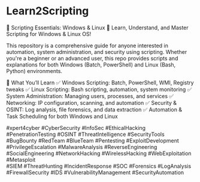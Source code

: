 # Learn2Scripting

📜 Scripting Essentials: Windows & Linux
🚀 Learn, Understand, and Master Scripting for Windows & Linux OS!

This repository is a comprehensive guide for anyone interested in automation, system administration, and security using scripting. Whether you're a beginner or an advanced user, this repo provides scripts and explanations for both Windows (Batch, PowerShell) and Linux (Bash, Python) environments.

🔹 What You’ll Learn
✅ Windows Scripting: Batch, PowerShell, WMI, Registry tweaks
✅ Linux Scripting: Bash scripting, automation, system monitoring
✅ System Administration: Managing users, processes, and services
✅ Networking: IP configuration, scanning, and automation
✅ Security & OSINT: Log analysis, file forensics, and data extraction
✅ Automation & Task Scheduling for both Windows and Linux

#xpert4cyber #CyberSecurity #InfoSec #EthicalHacking #PenetrationTesting #OSINT #ThreatIntelligence #SecurityTools #BugBounty #RedTeam #BlueTeam 
#Pentesting #ExploitDevelopment #PrivilegeEscalation #MalwareAnalysis #ReverseEngineering #SocialEngineering #NetworkHacking #WirelessHacking #WebExploitation #Metasploit  
#SIEM #ThreatHunting #IncidentResponse #SOC #Forensics #LogAnalysis #FirewallSecurity #IDS #VulnerabilityManagement #SecurityAutomation  

